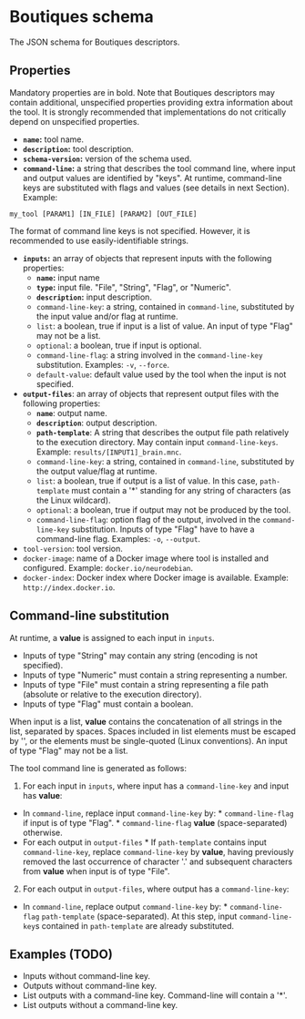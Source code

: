 # Boutiques schema

The JSON schema for Boutiques descriptors.

## Properties

Mandatory properties are in bold. Note that Boutiques descriptors may contain additional, unspecified properties providing extra information about the tool. It is strongly recommended that implementations do not critically depend on unspecified properties.

* **`name`:** tool name.
* **`description`:** tool description.
* **`schema-version`:** version of the schema used.
* **`command-line`:** a string that describes the tool command line, where input and output values are identified by "keys". At runtime, command-line keys are substituted with flags and values (see details in next Section). Example:
```
my_tool [PARAM1] [IN_FILE] [PARAM2] [OUT_FILE]
```
The format of command line keys is not specified. However, it is recommended to use easily-identifiable strings.
* **`inputs`:** an array of objects that represent inputs with the following properties:
  * **`name`:** input name
  * **`type`:** input file. "File", "String", "Flag", or "Numeric". 
  * **`description`:** input description.
  * `command-line-key`: a string, contained in `command-line`, substituted by the input value and/or flag at runtime. 
  * `list`: a boolean, true if input is a list of value. An input of type "Flag" may not be a list.
  * `optional`: a boolean, true if input is optional.
  * `command-line-flag`: a string involved in the `command-line-key` substitution. Examples: ```-v```, ```--force```.
  * `default-value`: default value used by the tool when the input is not specified.
* **`output-files`**: an array of objects that represent output files with the following properties:
  * **`name`**: output name.
  * **`description`**: output description.
  * **`path-template`**: A string that describes the output file path relatively to the execution directory. May contain input `command-line-keys`. Example: ```results/[INPUT1]_brain.mnc```.
  * `command-line-key`: a string, contained in `command-line`, substituted by the output value/flag at runtime. 
  * `list`: a boolean, true if output is a list of value. In this case, `path-template` must contain a '*' standing for any string of characters (as the Linux wildcard). 
  * `optional`: a boolean, true if output may not be produced by the tool.
  * `command-line-flag`: option flag of the output, involved in the `command-line-key` substitution. Inputs of type \"Flag\" have to have a command-line flag. Examples: ```-o```, ```--output```.
* `tool-version`: tool version.
* `docker-image`: name of a Docker image where tool is installed and configured. Example: ```docker.io/neurodebian```.
* `docker-index`: Docker index where Docker image is available. Example: ```http://index.docker.io```.

## Command-line substitution

At runtime, a __value__ is assigned to each input in ```inputs```.

* Inputs of type "String" may contain any string (encoding is not specified).
* Inputs of type "Numeric" must contain a string representing a number.
* Inputs of type "File" must contain a string representing a file path (absolute or relative to the execution directory). 
* Inputs of type "Flag" must contain a boolean.

When input is a list, __value__ contains the concatenation of all strings in the list, separated by spaces. Spaces included in list elements must be escaped by '\', or the elements must be single-quoted (Linux conventions).  An input of type "Flag" may not be a list. 

The tool command line is generated as follows:

1. For each input in ```inputs```, where input has a ```command-line-key``` and input has __value__:
  * In ```command-line```, replace input ```command-line-key``` by:
         * ```command-line-flag``` if input is of type "Flag".
         * ```command-line-flag``` __value__ (space-separated) otherwise.  
  * For each output in ```output-files```
         * If ```path-template``` contains input ```command-line-key```, replace ```command-line-key``` by __value__, having previously removed the last occurrence of character '.' and subsequent characters from __value__ when input is of type "File".
2. For each output in ```output-files```, where output has a ```command-line-key```:
  * In ```command-line```, replace output ```command-line-key``` by:
         * ```command-line-flag``` ```path-template``` (space-separated). At this step, input ```command-line-key```s contained in ```path-template``` are already substituted.

## Examples (TODO)

* Inputs without command-line key.
* Outputs without command-line key.
* List outputs with a command-line key. Command-line will contain a '*'.
* List outputs without a command-line key. 
